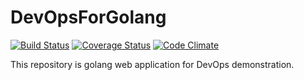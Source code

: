 # DevOpsForGolang

[![Build Status](https://travis-ci.org/budougumi0617/DevOpsForGolang.svg?branch=master)](https://travis-ci.org/budougumi0617/DevOpsForGolang)
[![Coverage Status](https://coveralls.io/repos/github/budougumi0617/DevOpsForGolang/badge.svg?branch=master)](https://coveralls.io/github/budougumi0617/DevOpsForGolang?branch=master)
[![Code Climate](https://codeclimate.com/github/budougumi0617/DevOpsForGolang/badges/gpa.svg)](https://codeclimate.com/github/budougumi0617/DevOpsForGolang)


This repository is golang web application for DevOps demonstration.
